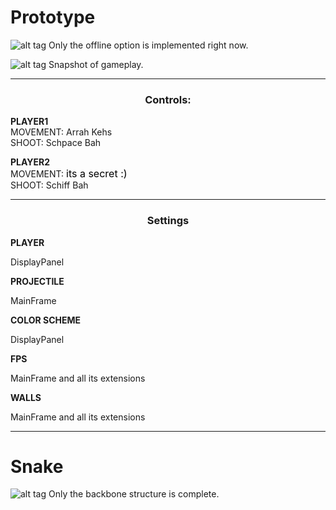 # Prototype

![alt tag](https://github.com/jaewany/Game/blob/master/pics/1.png)
Only the offline option is implemented right now.

![alt tag](https://github.com/jaewany/Game/blob/master/pics/2.png)
Snapshot of gameplay.

<body>
  <center>
  <hr />
    <h3>Controls:</h3>
  </center>
  
  <b>PLAYER1</b>
  <br />
  MOVEMENT:
  Arrah Kehs
  <br />
  SHOOT:
  Schpace Bah
  <p />  
  
  <b>PLAYER2</b>
  <br />
  MOVEMENT:
  <font size="3" color="black">its a secret :)</font>
  <br />
  SHOOT:
  Schiff Bah
  <hr />
  
  <center>
    <h3>Settings</h3>
  </center>
  
  <b>PLAYER</b>
  <br />
  
  DisplayPanel
  <br />
  
  <b>PROJECTILE</b>
  <br />
  
  MainFrame
  <br />
  
  <b>COLOR SCHEME</b>
  <br />
  
  DisplayPanel
  <br />
  
  <b>FPS</b>
  <br />
  
  MainFrame and all its extensions
  <br />
  
  <b>WALLS</b>
  <br />
  
  MainFrame and all its extensions
  <hr />
</body>


# Snake

![alt tag](https://github.com/jaewany/Game/blob/master/pics/2.png)
Only the backbone structure is complete.
